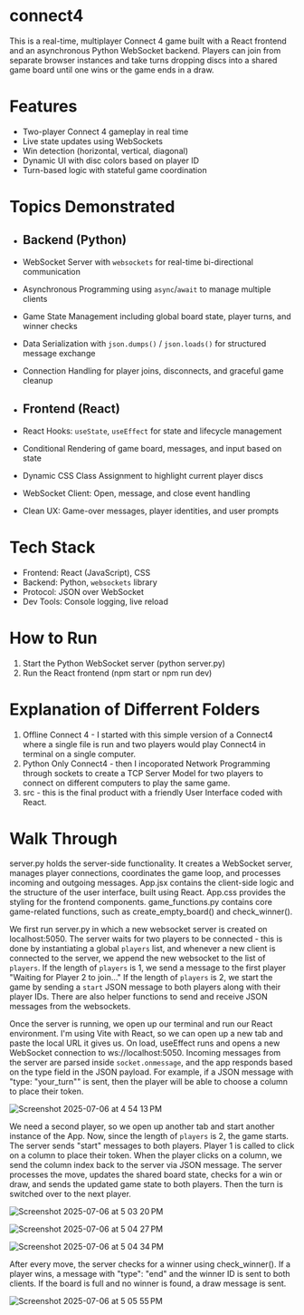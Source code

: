 # connect4
This is a real-time, multiplayer Connect 4 game built with a React frontend and an asynchronous Python WebSocket backend. Players can join from separate browser instances and take turns dropping discs into a shared game board until one wins or the game ends in a draw.

# Features

- Two-player Connect 4 gameplay in real time
- Live state updates using WebSockets
- Win detection (horizontal, vertical, diagonal)
- Dynamic UI with disc colors based on player ID
- Turn-based logic with stateful game coordination

# Topics Demonstrated

- ## Backend (Python)
- WebSocket Server with `websockets` for real-time bi-directional communication
- Asynchronous Programming using `async`/`await` to manage multiple clients
- Game State Management including global board state, player turns, and winner checks
- Data Serialization with `json.dumps()` / `json.loads()` for structured message exchange
- Connection Handling for player joins, disconnects, and graceful game cleanup

- ## Frontend (React)
- React Hooks: `useState`, `useEffect` for state and lifecycle management
- Conditional Rendering of game board, messages, and input based on state
- Dynamic CSS Class Assignment to highlight current player discs
- WebSocket Client: Open, message, and close event handling
- Clean UX: Game-over messages, player identities, and user prompts

# Tech Stack

- Frontend: React (JavaScript), CSS
- Backend: Python, `websockets` library
- Protocol: JSON over WebSocket
- Dev Tools: Console logging, live reload

# How to Run

1. Start the Python WebSocket server
   (python server.py)
3. Run the React frontend
   (npm start or npm run dev)

# Explanation of Differrent Folders

1. Offline Connect 4 - I started with this simple version of a Connect4 where a single file is run and two players would play Connect4 in terminal on a single computer.
2. Python Only Connect4 - then I incoporated Network Programming through sockets to create a TCP Server Model for two players to connect on different computers to play the same game.
3. src - this is the final product with a friendly User Interface coded with React.

# Walk Through

server.py holds the server-side functionality. It creates a WebSocket server, manages player connections, coordinates the game loop, and processes incoming and outgoing messages.
App.jsx contains the client-side logic and the structure of the user interface, built using React.
App.css provides the styling for the frontend components.
game_functions.py contains core game-related functions, such as create_empty_board() and check_winner().

We first run server.py in which a new websocket server is created on localhost:5050. The server waits for two players to be connected - this is done by instantiating a global `players` list, and whenever a new client is connected to the server, we append the new websocket to the list of `players`. If the length of `players` is 1, we send a message to the first player "Waiting for Player 2 to join..." If the length of `players` is 2, we start the game by sending a `start` JSON message to both players along with their player IDs. There are also helper functions to send and receive JSON messages from the websockets.

Once the server is running, we open up our terminal and run our React environment. I'm using Vite with React, so we can open up a new tab and paste the local URL it gives us. On load, useEffect runs and opens a new WebSocket connection to ws://localhost:5050. Incoming messages from the server are parsed inside `socket.onmessage`, and the app responds based on the type field in the JSON payload. For example, if a JSON message with "type: "your_turn"" is sent, then the player will be able to choose a column to place their token.

![Screenshot 2025-07-06 at 4 54 13 PM](https://github.com/user-attachments/assets/c7a320c3-abae-4284-a810-67fbe1ffe22c)

We need a second player, so we open up another tab and start another instance of the App. Now, since the length of `players` is 2, the game starts. The server sends "start" messages to both players. Player 1 is called to click on a column to place their token. When the player clicks on a column, we send the column index back to the server via JSON message. The server processes the move, updates the shared board state, checks for a win or draw, and sends the updated game state to both players. Then the turn is switched over to the next player.

![Screenshot 2025-07-06 at 5 03 20 PM](https://github.com/user-attachments/assets/ed8a7f44-b4f8-4294-94e0-fa8bee08333b)

![Screenshot 2025-07-06 at 5 04 27 PM](https://github.com/user-attachments/assets/82833050-2e87-4978-b78e-7421fd8b6e67)

![Screenshot 2025-07-06 at 5 04 34 PM](https://github.com/user-attachments/assets/31ef6b47-561b-4508-a3df-be7ee1eeaecd)

After every move, the server checks for a winner using check_winner(). If a player wins, a message with "type": "end" and the winner ID is sent to both clients. If the board is full and no winner is found, a draw message is sent.

![Screenshot 2025-07-06 at 5 05 55 PM](https://github.com/user-attachments/assets/4d550602-a26b-4128-90dc-88a6f9ef5689)

